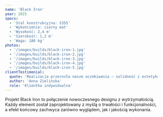```yaml
---
name: 'Black Iron'
year: 2025
specs:
  - 'Stal konstrukcyjna: S355'
  - 'Wykończenie: czarny mat'
  - 'Wysokość: 2,4 m'
  - 'Szerokość: 1,2 m'
  - 'Waga: 180 kg'
photos:
  - '/images/builds/black-iron-1.jpg'
  - '/images/builds/black-iron-2.jpg'
  - '/images/builds/black-iron-3.jpg'
  - '/images/builds/black-iron-4.jpg'
  - '/images/builds/black-iron-5.jpg'
clientTestimonial:
  quote: 'Realizacja przerosła nasze oczekiwania – solidność i estetyka na najwyższym poziomie.'
  author: 'Anna Zielińska'
  role: 'Klientka indywidualna'
---
```


Projekt Black Iron to połączenie nowoczesnego designu z wytrzymałością. Każdy element został zaprojektowany z myślą o trwałości i funkcjonalności, a efekt końcowy zachwyca zarówno wyglądem, jak i jakością wykonania.
